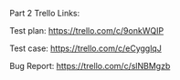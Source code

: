 Part 2 Trello Links:  
  
Test plan: https://trello.com/c/9onkWQIP  
  
Test case: https://trello.com/c/eCygglqJ  
  
Bug Report: https://trello.com/c/slNBMgzb